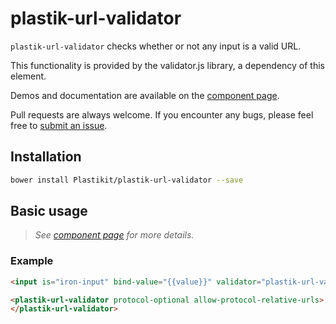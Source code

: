 plastik-url-validator
============

`plastik-url-validator` checks whether or not any input is a valid URL.

This functionality is provided by the validator.js library, a dependency of this
element.

Demos and documentation are available on the 
[component page](https://www.plastikit.org/1.x/components/plastik-url-validator/).

Pull requests are always welcome. If you encounter any bugs, please feel free to
[submit an issue](https://github.com/Plastikit/plastik-url-validator/issues/new/).

## Installation

```sh
bower install Plastikit/plastik-url-validator --save
```

## Basic usage

 > _See [component page](https://www.plastikit.org/1.x/components/plastik-url-validator/)
 > for more details._

### Example

```html
<input is="iron-input" bind-value="{{value}}" validator="plastik-url-validator">

<plastik-url-validator protocol-optional allow-protocol-relative-urls>
</plastik-url-validator>
```